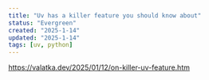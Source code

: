 ```yaml
---
title: "Uv has a killer feature you should know about"
status: "Evergreen"
created: "2025-1-14"
updated: "2025-1-14"
tags: [uv, python]
---
```

https://valatka.dev/2025/01/12/on-killer-uv-feature.htm